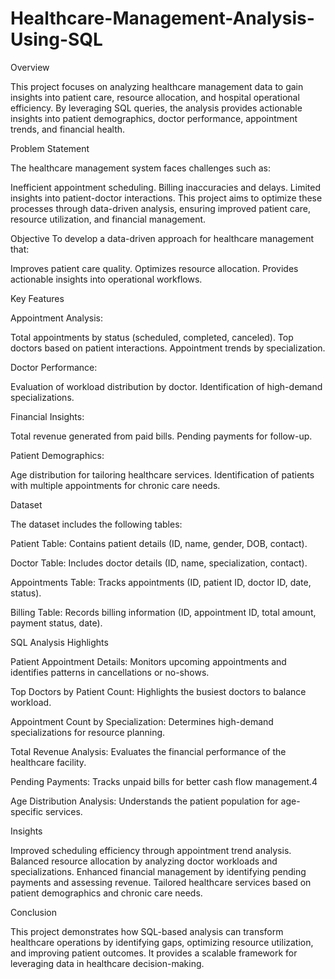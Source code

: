 # Healthcare-Management-Analysis-Using-SQL 
Overview

This project focuses on analyzing healthcare management data to gain insights into patient care, resource allocation, and hospital operational efficiency. By leveraging SQL queries, the analysis provides actionable insights into patient demographics, doctor performance, appointment trends, and financial health.

Problem Statement

The healthcare management system faces challenges such as:

Inefficient appointment scheduling.
Billing inaccuracies and delays.
Limited insights into patient-doctor interactions.
This project aims to optimize these processes through data-driven analysis, ensuring improved patient care, resource utilization, and financial management.

Objective
To develop a data-driven approach for healthcare management that:

Improves patient care quality.
Optimizes resource allocation.
Provides actionable insights into operational workflows.

Key Features

Appointment Analysis:

Total appointments by status (scheduled, completed, canceled).
Top doctors based on patient interactions.
Appointment trends by specialization.

Doctor Performance:

Evaluation of workload distribution by doctor.
Identification of high-demand specializations.

Financial Insights:

Total revenue generated from paid bills.
Pending payments for follow-up.

Patient Demographics:

Age distribution for tailoring healthcare services.
Identification of patients with multiple appointments for chronic care needs. 

Dataset

The dataset includes the following tables:

Patient Table: Contains patient details (ID, name, gender, DOB, contact).

Doctor Table: Includes doctor details (ID, name, specialization, contact).

Appointments Table: Tracks appointments (ID, patient ID, doctor ID, date, status).

Billing Table: Records billing information (ID, appointment ID, total amount, payment status, date).

SQL Analysis Highlights

Patient Appointment Details: Monitors upcoming appointments and identifies patterns in cancellations or no-shows.

Top Doctors by Patient Count: Highlights the busiest doctors to balance workload.

Appointment Count by Specialization: Determines high-demand specializations for resource planning.

Total Revenue Analysis: Evaluates the financial performance of the healthcare facility.

Pending Payments: Tracks unpaid bills for better cash flow management.4

Age Distribution Analysis: Understands the patient population for age-specific services.

Insights

Improved scheduling efficiency through appointment trend analysis.
Balanced resource allocation by analyzing doctor workloads and specializations.
Enhanced financial management by identifying pending payments and assessing revenue.
Tailored healthcare services based on patient demographics and chronic care needs.

Conclusion

This project demonstrates how SQL-based analysis can transform healthcare operations by identifying gaps, optimizing resource utilization, and improving patient outcomes. It provides a scalable framework for leveraging data in healthcare decision-making.
